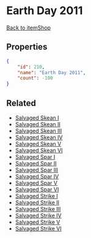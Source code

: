 # Earth Day 2011

<no description available>

[Back to itemShop](../item-shops.md)

## Properties

```json
{
    "id": 210,
    "name": "Earth Day 2011",
    "count": -100
}
```

## Related

- [Salvaged Skean I](../items/5426-salvaged-skean-i.md)
- [Salvaged Skean II](../items/5427-salvaged-skean-ii.md)
- [Salvaged Skean III](../items/5428-salvaged-skean-iii.md)
- [Salvaged Skean IV](../items/5429-salvaged-skean-iv.md)
- [Salvaged Skean V](../items/5430-salvaged-skean-v.md)
- [Salvaged Skean VI](../items/5431-salvaged-skean-vi.md)
- [Salvaged Spar I](../items/5432-salvaged-spar-i.md)
- [Salvaged Spar II](../items/5433-salvaged-spar-ii.md)
- [Salvaged Spar III](../items/5434-salvaged-spar-iii.md)
- [Salvaged Spar IV](../items/5435-salvaged-spar-iv.md)
- [Salvaged Spar V](../items/5436-salvaged-spar-v.md)
- [Salvaged Spar VI](../items/5437-salvaged-spar-vi.md)
- [Salvaged Strike I](../items/5438-salvaged-strike-i.md)
- [Salvaged Strike II](../items/5439-salvaged-strike-ii.md)
- [Salvaged Strike III](../items/5440-salvaged-strike-iii.md)
- [Salvaged Strike IV](../items/5441-salvaged-strike-iv.md)
- [Salvaged Strike V](../items/5442-salvaged-strike-v.md)
- [Salvaged Strike VI](../items/5443-salvaged-strike-vi.md)

